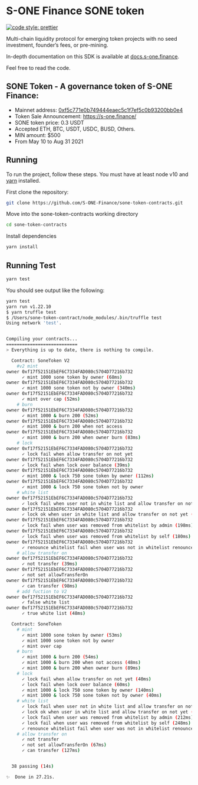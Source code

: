 # S-ONE Finance SONE token

[![code style: prettier](https://img.shields.io/badge/code_style-prettier-ff69b4.svg?style=flat-square)](https://github.com/prettier/prettier)

Multi-chain liquidity protocol for emerging token projects with no seed investment, founder’s fees, or pre-mining.

In-depth documentation on this SDK is available at [docs.s-one.finance](http://docs.s-one.finance/).

Feel free to read the code.

## SONE Token - A governance token of S-ONE Finance: 
- Mainnet address: [0xf5c771e0b749444eaec5c1f7ef5c0b93200bb0e4](https://etherscan.io/token/0xf5c771e0b749444eaec5c1f7ef5c0b93200bb0e4)
- Token Sale Announcement: https://s-one.finance/
- SONE token price: 0.3 USDT
- Accepted ETH, BTC, USDT, USDC, BUSD, Others.
- MIN amount: $500
- From May 10 to Aug 31 2021

## Running

To run the project, follow these steps. You must have at least node v10 and [yarn](https://yarnpkg.com/) installed.

First clone the repository:

```sh
git clone https://github.com/S-ONE-Finance/sone-token-contracts.git
```

Move into the sone-token-contracts working directory

```sh
cd sone-token-contracts
```

Install dependencies

```sh
yarn install
```

## Running Test

```sh
yarn test
```

You should see output like the following:

```sh
yarn test
yarn run v1.22.10
$ yarn truffle test
$ /Users/sone-token-contract/node_modules/.bin/truffle test
Using network 'test'.


Compiling your contracts...
===========================
> Everything is up to date, there is nothing to compile.

  Contract: SoneToken V2
    #v2 mint
owner 0xf17f52151EbEF6C7334FAD080c5704D77216b732
      ✓ mint 1000 sone token by owner (68ms)
owner 0xf17f52151EbEF6C7334FAD080c5704D77216b732
      ✓ mint 1000 sone token not by owner (340ms)
owner 0xf17f52151EbEF6C7334FAD080c5704D77216b732
      ✓ mint over cap (52ms)
    # burn
owner 0xf17f52151EbEF6C7334FAD080c5704D77216b732
      ✓ mint 1000 & burn 200 (52ms)
owner 0xf17f52151EbEF6C7334FAD080c5704D77216b732
      ✓ mint 1000 & burn 200 when not access
owner 0xf17f52151EbEF6C7334FAD080c5704D77216b732
      ✓ mint 1000 & burn 200 when owner burn (83ms)
    # lock
owner 0xf17f52151EbEF6C7334FAD080c5704D77216b732
      ✓ lock fail when allow transfer on not yet
owner 0xf17f52151EbEF6C7334FAD080c5704D77216b732
      ✓ lock fail when lock over balance (39ms)
owner 0xf17f52151EbEF6C7334FAD080c5704D77216b732
      ✓ mint 1000 & lock 750 sone token by owner (112ms)
owner 0xf17f52151EbEF6C7334FAD080c5704D77216b732
      ✓ mint 1000 & lock 750 sone token not by owner
    # white list
owner 0xf17f52151EbEF6C7334FAD080c5704D77216b732
      ✓ lock fail when user not in white list and allow transfer on not yet
owner 0xf17f52151EbEF6C7334FAD080c5704D77216b732
      ✓ lock ok when user in white list and allow transfer on not yet (113ms)
owner 0xf17f52151EbEF6C7334FAD080c5704D77216b732
      ✓ lock fail when user was removed from whitelist by admin (198ms)
owner 0xf17f52151EbEF6C7334FAD080c5704D77216b732
      ✓ lock fail when user was removed from whitelist by self (180ms)
owner 0xf17f52151EbEF6C7334FAD080c5704D77216b732
      ✓ renounce whitelist fail when user was not in whitelist renounce whitelist (38ms)
    # allow transfer on
owner 0xf17f52151EbEF6C7334FAD080c5704D77216b732
      ✓ not transfer (39ms)
owner 0xf17f52151EbEF6C7334FAD080c5704D77216b732
      ✓ not set allowTransferOn
owner 0xf17f52151EbEF6C7334FAD080c5704D77216b732
      ✓ can transfer (98ms)
    # add fuction to V2
owner 0xf17f52151EbEF6C7334FAD080c5704D77216b732
      ✓ false white list
owner 0xf17f52151EbEF6C7334FAD080c5704D77216b732
      ✓ true white list (48ms)

  Contract: SoneToken
    # mint
      ✓ mint 1000 sone token by owner (53ms)
      ✓ mint 1000 sone token not by owner
      ✓ mint over cap
    # burn
      ✓ mint 1000 & burn 200 (54ms)
      ✓ mint 1000 & burn 200 when not access (48ms)
      ✓ mint 1000 & burn 200 when owner burn (89ms)
    # lock
      ✓ lock fail when allow transfer on not yet (40ms)
      ✓ lock fail when lock over balance (60ms)
      ✓ mint 1000 & lock 750 sone token by owner (140ms)
      ✓ mint 1000 & lock 750 sone token not by owner (40ms)
    # white list
      ✓ lock fail when user not in white list and allow transfer on not yet (59ms)
      ✓ lock ok when user in white list and allow transfer on not yet (133ms)
      ✓ lock fail when user was removed from whitelist by admin (212ms)
      ✓ lock fail when user was removed from whitelist by self (248ms)
      ✓ renounce whitelist fail when user was not in whitelist renounce whitelist (47ms)
    # allow transfer on
      ✓ not transfer
      ✓ not set allowTransferOn (67ms)
      ✓ can transfer (127ms)


  38 passing (14s)

✨  Done in 27.21s.
```
